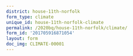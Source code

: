 ```yaml
---
district: house-11th-norfolk
form_type: climate
unique_id: house-11th-norfolk-climate
permalink: /2020bq/house-11th-norfolk/climate/
form_id: '201705916871054'
layout: form
doc_img: CLIMATE-00001
---
```

